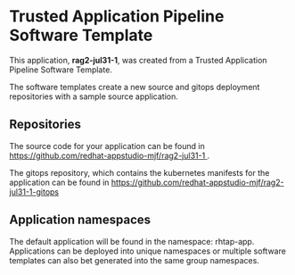 # Trusted Application Pipeline Software Template

This application, **rag2-jul31-1**, was created from a Trusted Application Pipeline Software Template.

The software templates create a new source and gitops deployment repositories with a sample source application. 

## Repositories

The source code for your application can be found in [https://github.com/redhat-appstudio-mjf/rag2-jul31-1 ](https://github.com/redhat-appstudio-mjf/rag2-jul31-1 ).
 
The gitops repository, which contains the kubernetes manifests for the application can be found in 
[https://github.com/redhat-appstudio-mjf/rag2-jul31-1-gitops ](https://github.com/redhat-appstudio-mjf/rag2-jul31-1-gitops ) 

## Application namespaces 

The default application will be found in the namespace: rhtap-app. Applications can be deployed into unique namespaces or multiple software templates can also bet generated into the same group namespaces.  
